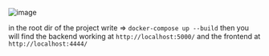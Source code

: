 ![image](https://github.com/programmer-weeb/front-back/assets/84931803/711181b5-cbce-451c-8912-49894961df21)

in the root dir of the project write => `docker-compose up --build`
then you will find the backend working at `http://localhost:5000/`
and the frontend at `http://localhost:4444/`
